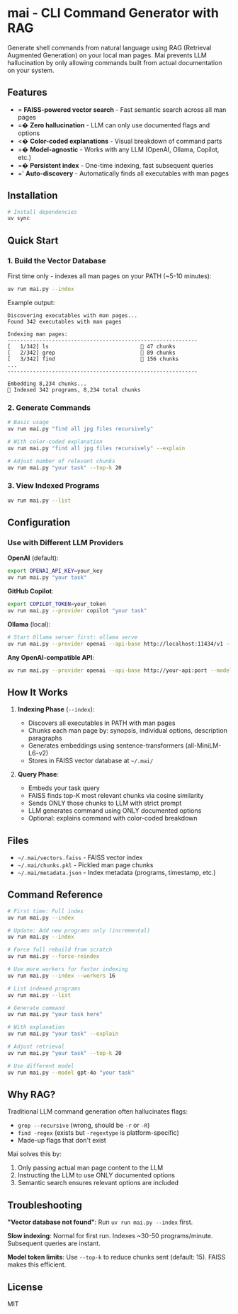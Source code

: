 # mai - CLI Command Generator with RAG

Generate shell commands from natural language using RAG (Retrieval Augmented Generation) on your local man pages. Mai prevents LLM hallucination by only allowing commands built from actual documentation on your system.

## Features

- = **FAISS-powered vector search** - Fast semantic search across all man pages
- =� **Zero hallucination** - LLM can only use documented flags and options
- <� **Color-coded explanations** - Visual breakdown of command parts
- =� **Model-agnostic** - Works with any LLM (OpenAI, Ollama, Copilot, etc.)
- =� **Persistent index** - One-time indexing, fast subsequent queries
- =' **Auto-discovery** - Automatically finds all executables with man pages

## Installation

```bash
# Install dependencies
uv sync
```

## Quick Start

### 1. Build the Vector Database

First time only - indexes all man pages on your PATH (~5-10 minutes):

```bash
uv run mai.py --index
```

Example output:
```
Discovering executables with man pages...
Found 342 executables with man pages

Indexing man pages:
------------------------------------------------------------
[   1/342] ls                              47 chunks
[   2/342] grep                            89 chunks
[   3/342] find                            156 chunks
...
------------------------------------------------------------

Embedding 8,234 chunks...
 Indexed 342 programs, 8,234 total chunks
```

### 2. Generate Commands

```bash
# Basic usage
uv run mai.py "find all jpg files recursively"

# With color-coded explanation
uv run mai.py "find all jpg files recursively" --explain

# Adjust number of relevant chunks
uv run mai.py "your task" --top-k 20
```

### 3. View Indexed Programs

```bash
uv run mai.py --list
```

## Configuration

### Use with Different LLM Providers

**OpenAI** (default):
```bash
export OPENAI_API_KEY=your_key
uv run mai.py "your task"
```

**GitHub Copilot**:
```bash
export COPILOT_TOKEN=your_token
uv run mai.py --provider copilot "your task"
```

**Ollama** (local):
```bash
# Start Ollama server first: ollama serve
uv run mai.py --provider openai --api-base http://localhost:11434/v1 --model llama3 "your task"
```

**Any OpenAI-compatible API**:
```bash
uv run mai.py --provider openai --api-base http://your-api:port --model your-model "your task"
```

## How It Works

1. **Indexing Phase** (`--index`):
   - Discovers all executables in PATH with man pages
   - Chunks each man page by: synopsis, individual options, description paragraphs
   - Generates embeddings using sentence-transformers (all-MiniLM-L6-v2)
   - Stores in FAISS vector database at `~/.mai/`

2. **Query Phase**:
   - Embeds your task query
   - FAISS finds top-K most relevant chunks via cosine similarity
   - Sends ONLY those chunks to LLM with strict prompt
   - LLM generates command using ONLY documented options
   - Optional: explains command with color-coded breakdown

## Files

- `~/.mai/vectors.faiss` - FAISS vector index
- `~/.mai/chunks.pkl` - Pickled man page chunks
- `~/.mai/metadata.json` - Index metadata (programs, timestamp, etc.)

## Command Reference

```bash
# First time: Full index
uv run mai.py --index

# Update: Add new programs only (incremental)
uv run mai.py --index

# Force full rebuild from scratch
uv run mai.py --force-reindex

# Use more workers for faster indexing
uv run mai.py --index --workers 16

# List indexed programs
uv run mai.py --list

# Generate command
uv run mai.py "your task here"

# With explanation
uv run mai.py "your task" --explain

# Adjust retrieval
uv run mai.py "your task" --top-k 20

# Use different model
uv run mai.py --model gpt-4o "your task"
```

## Why RAG?

Traditional LLM command generation often hallucinates flags:
- `grep --recursive` (wrong, should be `-r` or `-R`)
- `find -regex` (exists but `-regextype` is platform-specific)
- Made-up flags that don't exist

Mai solves this by:
1. Only passing actual man page content to the LLM
2. Instructing the LLM to use ONLY documented options
3. Semantic search ensures relevant options are included

## Troubleshooting

**"Vector database not found"**:
Run `uv run mai.py --index` first.

**Slow indexing**:
Normal for first run. Indexes ~30-50 programs/minute. Subsequent queries are instant.

**Model token limits**:
Use `--top-k` to reduce chunks sent (default: 15). FAISS makes this efficient.

## License

MIT
